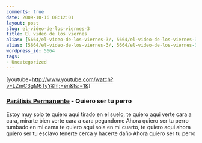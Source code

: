 ```yaml
---
comments: true
date: 2009-10-16 08:12:01
layout: post
slug: el-video-de-los-viernes-3
title: El video de los viernes
alias: [5664/el-video-de-los-viernes-3/, 5664/el-video-de-los-viernes-3]
alias: [5664/el-video-de-los-viernes-3/, 5664/el-video-de-los-viernes-3]
wordpress_id: 5664
tags:
- Uncategorized
---
```


[youtube=http://www.youtube.com/watch?v=LZmC3gM6TyY&hl;=en&fs;=1&]


### [Parálisis Permanente](http://es.wikipedia.org/wiki/Par%C3%A1lisis_Permanente) - Quiero ser tu perro


Estoy muy solo te quiero aqui
tirado en el suelo, te quiero aqui
verte cara a cara, mirarte bien
verte cara a cara pegandome
Ahora quiero ser tu perro
tumbado en mi cama te quiero aqui
sola en mi cuarto, te quiero aqui
ahora quiero ser tu esclavo
tenerte cerca y hacerte daño
Ahora quiero ser tu perro
